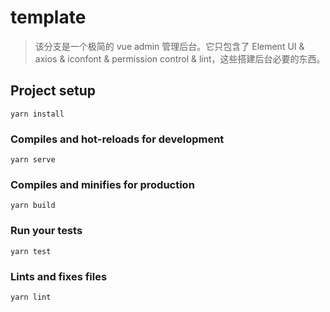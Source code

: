 # template

>该分支是一个极简的 vue admin 管理后台。它只包含了 Element UI & axios & iconfont & permission control & lint，这些搭建后台必要的东西。
## Project setup
```
yarn install
```

### Compiles and hot-reloads for development
```
yarn serve
```

### Compiles and minifies for production
```
yarn build
```

### Run your tests
```
yarn test
```

### Lints and fixes files
```
yarn lint
```
